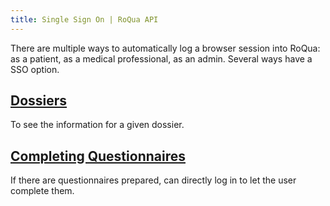 ```yaml
---
title: Single Sign On | RoQua API
---
```


There are multiple ways to automatically log a browser session into RoQua: as a patient, as a medical professional, as an admin. Several ways have a SSO option.

## [Dossiers][]

To see the information for a given dossier.

## [Completing Questionnaires][]

If there are questionnaires prepared, can directly log in to let the user complete them.

[Dossiers]: /v1/sso/patient_dossier/
[Completing Questionnaires]: /v1/sso/completing_questionnaires/